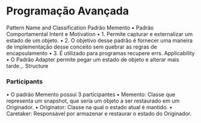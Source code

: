 # Programação Avançada 
Pattern Name and Classification
Padrão Memento
• Padrão Comportamental
Intent e Motivation
• 1. Permite capturar e externalizar um estado de um objeto.
• 2. O objetivo desse padrão é fornecer uma maneira de implementação desse conceito sem quebrar as regras de encapsulamento
• 3. É utilizado para programas recupere errs.
Applicability
• O Padrão Adapter permite pegar um estado de objeto e alterar mais tarde.,.
Structure






### **Participants**
• O padrão Memento possui 3 participantes • Memento: Classe que representa um snapshot, que seria um objeto a ser restaurado em um Originador.
• Originator: Classe na qual o estado atual é mantido.
• Caretaker: Responsável por armazenar e restaurar o estado do Originador.

